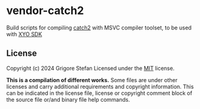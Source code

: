 # vendor-catch2

Build scripts for compiling [catch2](https://github.com/catchorg/Catch2) with MSVC compiler toolset, to be used with [XYO SDK](https://github.com/g-stefan/xyo-sdk)

## License

Copyright (c) 2024 Grigore Stefan
Licensed under the [MIT](LICENSE) license.

**This is a compilation of different works.**
Some files are under other licenses and carry additional requirements and copyright information.
This can be indicated in the license file, license or copyright comment block of the source file or/and binary file help commands.

